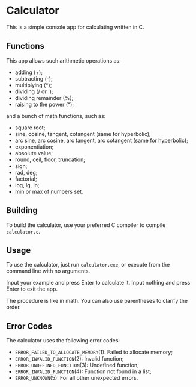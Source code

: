 # Calculator
This is a simple console app for calculating written in C.

## Functions
This app allows such arithmetic operations as:
- adding (+);
- subtracting (-);
- multiplying (*);
- dividing (/ or :);
- dividing remainder (%);
- raising to the power (^);

and a bunch of math functions, such as:
- square root;
- sine, cosine, tangent, cotangent (same for hyperbolic);
- arc sine, arc cosine, arc tangent, arc cotangent (same for hyperbolic);
- exponentiation;
- absolute value;
- round, ceil, floor, truncation;
- sign;
- rad, deg;
- factorial;
- log, lg, ln;
- min or max of numbers set.

## Building
To build the calculator, use your preferred C compiler to compile `calculator.c`.

## Usage
To use the calculator, just run `calculator.exe`, or execute from the command line with no arguments. 

Input your example and press Enter to calculate it. Input nothing and press Enter to exit the app.

The procedure is like in math. You can also use parentheses to clarify the order.

## Error Codes
The calculator uses the following error codes:

- `ERROR_FAILED_TO_ALLOCATE_MEMORY`(1): Failed to allocate memory;
- `ERROR_INVALID_FUNCTION`(2): Invalid function;
- `ERROR_UNDEFINED_FUNCTION`(3): Undefined function;
- `ERROR_INVALID_FUNCTION`(4): Function not found in a list;
- `ERROR_UNKNOWN`(5): For all other unexpected errors.